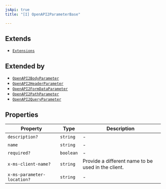 ```yaml
---
jsApi: true
title: "[I] OpenAPI2ParameterBase"

---
```

## Extends

- [`Extensions`](../type-aliases/Extensions.md)

## Extended by

- [`OpenAPI2BodyParameter`](OpenAPI2BodyParameter.md)
- [`OpenAPI2HeaderParameter`](OpenAPI2HeaderParameter.md)
- [`OpenAPI2FormDataParameter`](OpenAPI2FormDataParameter.md)
- [`OpenAPI2PathParameter`](OpenAPI2PathParameter.md)
- [`OpenAPI2QueryParameter`](OpenAPI2QueryParameter.md)

## Properties

| Property | Type | Description |
| ------ | ------ | ------ |
| `description?` | `string` | - |
| `name` | `string` | - |
| `required?` | `boolean` | - |
| `x-ms-client-name?` | `string` | Provide a different name to be used in the client. |
| `x-ms-parameter-location?` | `string` | - |

